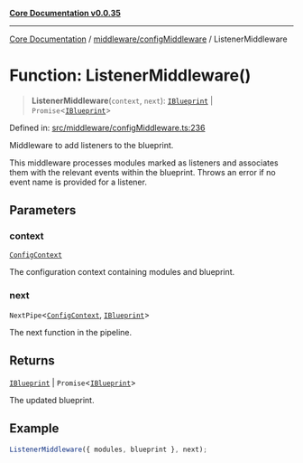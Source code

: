 [**Core Documentation v0.0.35**](../../../README.md)

***

[Core Documentation](../../../modules.md) / [middleware/configMiddleware](../README.md) / ListenerMiddleware

# Function: ListenerMiddleware()

> **ListenerMiddleware**(`context`, `next`): [`IBlueprint`](../../../definitions/type-aliases/IBlueprint.md) \| `Promise`\<[`IBlueprint`](../../../definitions/type-aliases/IBlueprint.md)\>

Defined in: [src/middleware/configMiddleware.ts:236](https://github.com/stonemjs/core/blob/c9d95b58ccfb8efcaba0bed7bbf19084836cc28d/src/middleware/configMiddleware.ts#L236)

Middleware to add listeners to the blueprint.

This middleware processes modules marked as listeners and associates them with the relevant
events within the blueprint. Throws an error if no event name is provided for a listener.

## Parameters

### context

[`ConfigContext`](../../../definitions/interfaces/ConfigContext.md)

The configuration context containing modules and blueprint.

### next

`NextPipe`\<[`ConfigContext`](../../../definitions/interfaces/ConfigContext.md), [`IBlueprint`](../../../definitions/type-aliases/IBlueprint.md)\>

The next function in the pipeline.

## Returns

[`IBlueprint`](../../../definitions/type-aliases/IBlueprint.md) \| `Promise`\<[`IBlueprint`](../../../definitions/type-aliases/IBlueprint.md)\>

The updated blueprint.

## Example

```typescript
ListenerMiddleware({ modules, blueprint }, next);
```
